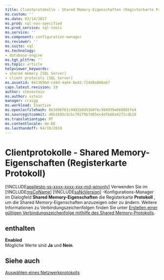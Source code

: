 ```yaml
---
title: Clientprotokolle - Shared Memory-Eigenschaften (Registerkarte Protokoll) | Microsoft Docs
ms.custom: ''
ms.date: 03/14/2017
ms.prod: sql-non-specified
ms.prod_service: sql-tools
ms.service: ''
ms.component: configuration-manager
ms.reviewer: ''
ms.suite: sql
ms.technology:
- database-engine
ms.tgt_pltfrm: ''
ms.topic: article
helpviewer_keywords:
- shared memory [SQL Server]
- client protocols [SQL Server]
ms.assetid: 941369bd-cd4d-4a64-8e42-724d9a866eb7
caps.latest.revision: 19
author: stevestein
ms.author: sstein
manager: craigg
ms.workload: Inactive
ms.openlocfilehash: 663d96f61c9491b8d53b0f6c994939a6b8085fe4
ms.sourcegitcommit: d6b1695c8cbc70279b7d85ec4dfb66a4271cdb10
ms.translationtype: MT
ms.contentlocale: de-DE
ms.lasthandoff: 04/10/2018
---
```

# <a name="client-protocols---shared-memory-properties-protocol-tab"></a>Clientprotokolle - Shared Memory-Eigenschaften (Registerkarte Protokoll)
[!INCLUDE[appliesto-ss-xxxx-xxxx-xxx-md-winonly](../../includes/appliesto-ss-xxxx-xxxx-xxx-md-winonly.md)]
  Verwenden Sie im [!INCLUDE[msCoName](../../includes/msconame-md.md)] [!INCLUDE[ssNoVersion](../../includes/ssnoversion-md.md)] -Konfigurations-Manager im Dialogfeld **Shared Memory-Eigenschaften** die Registerkarte **Protokoll** , um die Shared Memory-Eigenschaften anzuzeigen oder zu ändern. Weitere Informationen zu Verbindungszeichenfolgen finden Sie unter [Erstellen einer gültigen Verbindungszeichenfolge mithilfe des Shared Memory-Protokolls](../../tools/configuration-manager/creating-a-valid-connection-string-using-shared-memory-protocol.md).  
  
## <a name="options"></a>enthalten  
 **Enabled**  
 Mögliche Werte sind **Ja** und **Nein**.  
  
## <a name="see-also"></a>Siehe auch  
 [Auswählen eines Netzwerkprotokolls](http://msdn.microsoft.com/library/6565fb7d-b076-4447-be90-e10d0dec359a)  
  
  
